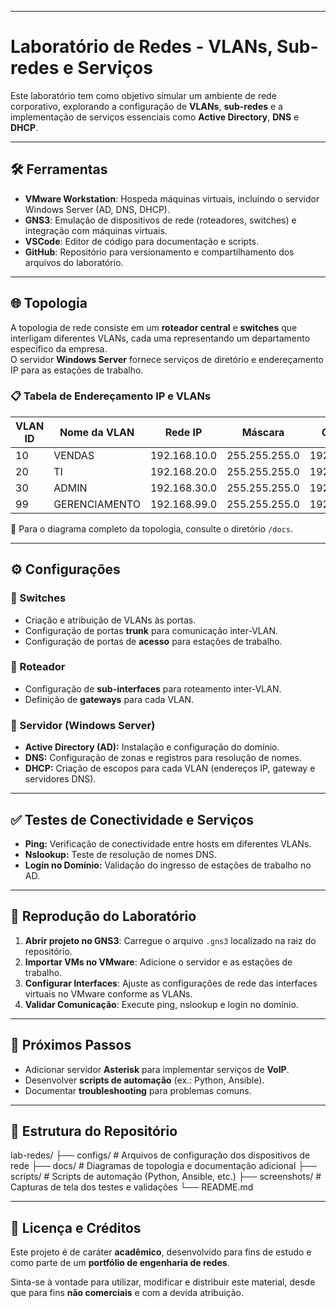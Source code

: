 

---

# Laboratório de Redes - VLANs, Sub-redes e Serviços

Este laboratório tem como objetivo simular um ambiente de rede corporativo, explorando a configuração de **VLANs**, **sub-redes** e a implementação de serviços essenciais como **Active Directory**, **DNS** e **DHCP**.

---

## 🛠️ Ferramentas

- **VMware Workstation**: Hospeda máquinas virtuais, incluindo o servidor Windows Server (AD, DNS, DHCP).  
- **GNS3**: Emulação de dispositivos de rede (roteadores, switches) e integração com máquinas virtuais.  
- **VSCode**: Editor de código para documentação e scripts.  
- **GitHub**: Repositório para versionamento e compartilhamento dos arquivos do laboratório.  

---

## 🌐 Topologia

A topologia de rede consiste em um **roteador central** e **switches** que interligam diferentes VLANs, cada uma representando um departamento específico da empresa.  
O servidor **Windows Server** fornece serviços de diretório e endereçamento IP para as estações de trabalho.

### 📋 Tabela de Endereçamento IP e VLANs

| VLAN ID | Nome da VLAN   | Rede IP        | Máscara         | Gateway       |
|---------|----------------|----------------|-----------------|---------------|
| 10      | VENDAS         | 192.168.10.0   | 255.255.255.0   | 192.168.10.1  |
| 20      | TI             | 192.168.20.0   | 255.255.255.0   | 192.168.20.1  |
| 30      | ADMIN          | 192.168.30.0   | 255.255.255.0   | 192.168.30.1  |
| 99      | GERENCIAMENTO  | 192.168.99.0   | 255.255.255.0   | 192.168.99.1  |

📂 Para o diagrama completo da topologia, consulte o diretório `/docs`.

---

## ⚙️ Configurações

### 🔹 Switches
- Criação e atribuição de VLANs às portas.  
- Configuração de portas **trunk** para comunicação inter-VLAN.  
- Configuração de portas de **acesso** para estações de trabalho.  

### 🔹 Roteador
- Configuração de **sub-interfaces** para roteamento inter-VLAN.  
- Definição de **gateways** para cada VLAN.  

### 🔹 Servidor (Windows Server)
- **Active Directory (AD):** Instalação e configuração do domínio.  
- **DNS:** Configuração de zonas e registros para resolução de nomes.  
- **DHCP:** Criação de escopos para cada VLAN (endereços IP, gateway e servidores DNS).  

---

## ✅ Testes de Conectividade e Serviços

- **Ping:** Verificação de conectividade entre hosts em diferentes VLANs.  
- **Nslookup:** Teste de resolução de nomes DNS.  
- **Login no Domínio:** Validação do ingresso de estações de trabalho no AD.  

---

## 🔄 Reprodução do Laboratório

1. **Abrir projeto no GNS3**: Carregue o arquivo `.gns3` localizado na raiz do repositório.  
2. **Importar VMs no VMware**: Adicione o servidor e as estações de trabalho.  
3. **Configurar Interfaces**: Ajuste as configurações de rede das interfaces virtuais no VMware conforme as VLANs.  
4. **Validar Comunicação**: Execute ping, nslookup e login no domínio.  

---

## 🚀 Próximos Passos

- Adicionar servidor **Asterisk** para implementar serviços de **VoIP**.  
- Desenvolver **scripts de automação** (ex.: Python, Ansible).  
- Documentar **troubleshooting** para problemas comuns.  

---

## 📂 Estrutura do Repositório

lab-redes/ ├── configs/       # Arquivos de configuração dos dispositivos de rede ├── docs/          # Diagramas de topologia e documentação adicional ├── scripts/       # Scripts de automação (Python, Ansible, etc.) ├── screenshots/   # Capturas de tela dos testes e validações └── README.md

---

## 📜 Licença e Créditos

Este projeto é de caráter **acadêmico**, desenvolvido para fins de estudo e como parte de um **portfólio de engenharia de redes**.  

Sinta-se à vontade para utilizar, modificar e distribuir este material, desde que para fins **não comerciais** e com a devida atribuição.





